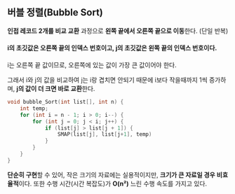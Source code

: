 ## 버블 정렬(Bubble Sort)
**인접 레코드 2개를 비교 교환** 과정으로 **왼쪽 끝에서 오른쪽 끝으로 이동**한다. (단일 반복)

#### i의 초깃값은 오른쪽 끝의 인덱스 번호이고, j의 초깃값은 왼쪽 끝의 인덱스 번호이다.

i는 오른쪽 끝 값이므로, 오른쪽에 있는 값이 가장 큰 값이어야 한다.

그래서 i와 j의 값을 비교하여 j는 i랑 겹치면 안되기 때문에 i보다 작을때까지 1씩 증가하며, **j의 값이 더 크면 바로 교환**한다.
```c
void bubble_Sort(int list[], int n) {
    int temp;
    for (int i = n - 1; i > 0; i--) {
        for (int j = 0; j < i; j++) {
            if (list[j] > list[j + 1]) {
                SMAP(list[j], list[j+1], temp)
            }
        }
    }
}
```
**단순히 구현**할 수 있어, 작은 크기의 자료에는 실용적이지만, **크기가 큰 자료일 경우 비효율적**이다. 또한 수행 시간(시간 복잡도)가 **O(n²)** 느린 수행 속도를 가지고 있다.